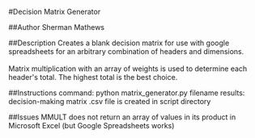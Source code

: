 #Decision Matrix Generator

##Author
Sherman Mathews

##Description
Creates a blank decision matrix for use with google spreadsheets for an arbitrary combination of headers and dimensions.</br></br>
Matrix multiplication with an array of weights is used to determine each header's total. The highest total is the best choice.

##Instructions
	command: 	python matrix_generator.py filename
	results: 	decision-making matrix .csv file is created in script directory

##Issues
MMULT does not return an array of values in its product in Microsoft Excel (but Google Spreadsheets works)